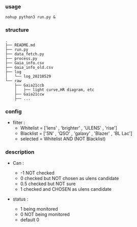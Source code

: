 ### usage

```
nohup python3 run.py &
```

### structure 

``` 
.
├── README.md
├── run.py
├── data_fetch.py
├── process.py
├── Gaia_info.csv
├── Gaia_info_old.csv
├── log
│   └── log_20210529
└── raw
    ├── Gaia21ccb
    │   ├── light curve,HR diagram, etc
    ├── Gaia21ccw
    ├── ...
```

### config

- filter :
   - Whitelist = ['lens' , 'brighter' , 'ULENS' , 'rise']
   - Blacklist = ['SN' , 'QSO' , 'galaxy' , 'Blazer' , 'BL Lac']
   - selected = Whitelist AND (NOT Blacklist)

### description

- Can :
   - -1         NOT checked
   - 0          checked but NOT chosen as ulens candidate
   - 0.5        checked but NOT sure 
   - 1          checked and CHOSEN as  ulens candidate

- status :
   - 1          being monitored
   - 0          NOT being monitored
   - default    0
